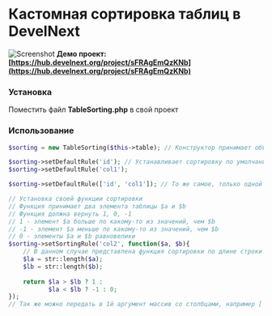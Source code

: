 # Кастомная сортировка таблиц в DevelNext
![Screenshot](https://user-images.githubusercontent.com/3524731/33519347-f123ad26-d7b5-11e7-8df0-d94ef9dbfd46.png)
**Демо проект: [https://hub.develnext.org/project/sFRAgEmQzKNb](https://hub.develnext.org/project/sFRAgEmQzKNb)**

### Установка
Поместить файл **TableSorting.php** в свой проект

### Использование
```php
$sorting = new TableSorting($this->table); // Конструктор принимает объект с таблицей

$sorting->setDefaultRule('id'); // Устанавливает сортировку по умолчанию, в таком случае числовые значения будут от минимального в максимальному, а буквенные - по алфавиту
$sorting->setDefaultRule('col1'); 

$sorting->setDefaultRule(['id', 'col1']); // То же самое, только одной строкой

// Установка своей функции сортировки
// Функция принимает два элемента таблицы $a и $b
// Функция должна вернуть 1, 0, -1
// 1 - элемент $a больше по какому-то из значений, чем $b
// -1 - элемент $a меньше по какому-то из значений, чем $b
// 0 - элементы $a и $b равновелики
$sorting->setSortingRule('col2', function($a, $b){
	// В данном случае представлена функция сортировки по длине строки
    $la = str::length($a);
    $lb = str::length($b);
          
    return $la > $lb ? 1 :
           $la < $lb ? -1 : 0;
});
// Так же можно передать в 1й аргумент массив со столбцами, например ['col2', 'col3']
```